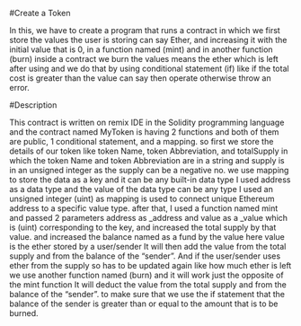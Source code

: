 #Create a Token 

In this, we have to create a program that runs a contract in which we first store the values the user is storing can say Ether, and increasing it with the initial value that is 0, in a function named (mint) and in another function (burn) inside a contract we burn the values means the ether which is left after using and we do that by using conditional statement (if) like if the total cost is greater than the value can say then operate otherwise throw an error.

#Description

This contract is written on remix IDE in the Solidity programming language and the contract named MyToken is having 2 functions and both of them are public, 1 conditional statement, and a mapping. so first we store the details of our token like token Name, token Abbreviation, and totalSupply in which the token Name and token Abbreviation are in a string and supply is in an unsigned integer as the supply can be a negative no. we use mapping to store the data as a key and it can be any built-in data type I used address as a data type and the value of the data type can be any type I used an unsigned integer (uint) as mapping is used to connect unique Ethereum address to a specific value type. after that, I used a function named mint and passed 2 parameters address as _address and value as a _value which is (uint) corresponding to the key, and increased the total supply by that value. and increased the balance named as a fund by the value here value is the ether stored by a user/sender It will then add the value from the total supply and from the balance of the “sender”. And if the user/sender uses ether from the supply so has to be updated again like how much ether is left we use another function named (burn) and it will work just the opposite of the mint function It will deduct the value from the total supply and from the balance of the “sender”. to make sure that we use the if statement that the balance of the sender is greater than or equal to the amount that is to be burned.
